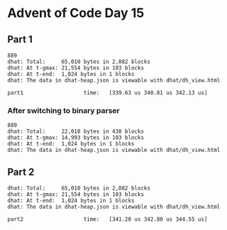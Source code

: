 # Advent of Code Day 15

## Part 1

```
889
dhat: Total:     65,010 bytes in 2,082 blocks
dhat: At t-gmax: 21,554 bytes in 103 blocks
dhat: At t-end:  1,024 bytes in 1 blocks
dhat: The data in dhat-heap.json is viewable with dhat/dh_view.html
```

```
part1                   time:   [339.63 us 340.81 us 342.13 us]
```

### After switching to binary parser

```
889
dhat: Total:     22,018 bytes in 438 blocks
dhat: At t-gmax: 14,993 bytes in 103 blocks
dhat: At t-end:  1,024 bytes in 1 blocks
dhat: The data in dhat-heap.json is viewable with dhat/dh_view.html
```

## Part 2

```
dhat: Total:     65,010 bytes in 2,082 blocks
dhat: At t-gmax: 21,554 bytes in 103 blocks
dhat: At t-end:  1,024 bytes in 1 blocks
dhat: The data in dhat-heap.json is viewable with dhat/dh_view.html
```

```
part2                   time:   [341.20 us 342.80 us 344.55 us]
```
